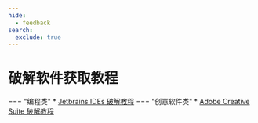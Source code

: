 ```yaml
---
hide:
  - feedback
search:
  exclude: true
---
```


# 破解软件获取教程

=== "编程类"
    * [Jetbrains IDEs 破解教程](Jetbrains%20IDEs%20破解教程.md)
=== "创意软件类"
    * [Adobe Creative Suite 破解教程](Adobe%20Creative%20Suite%20破解教程.md)
